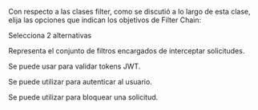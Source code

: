 Con respecto a las clases filter, como se discutió a lo largo de esta clase, elija las opciones que indican los objetivos de Filter Chain:

Selecciona 2 alternativas

Representa el conjunto de filtros encargados de interceptar solicitudes.


Se puede usar para validar tokens JWT.


Se puede utilizar para autenticar al usuario.


Se puede utilizar para bloquear una solicitud.